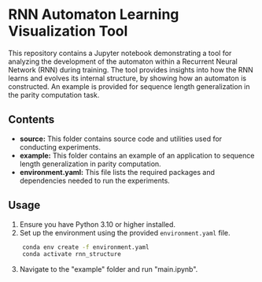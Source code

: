 # RNN Automaton Learning Visualization Tool

This repository contains a Jupyter notebook demonstrating a tool for analyzing the development of the automaton within a Recurrent Neural Network (RNN) during training. The tool provides insights into how the RNN learns and evolves its internal structure, by showing how an automaton is constructed. An example is provided for sequence length generalization in the parity computation task.

## Contents

- **source:** This folder contains source code and utilities used for conducting experiments.
- **example:** This folder contains an example of an application to sequence length generalization in parity computation.
- **environment.yaml:** This file lists the required packages and dependencies needed to run the experiments.

## Usage

1. Ensure you have Python 3.10 or higher installed.
2. Set up the environment using the provided `environment.yaml` file.

```bash
    conda env create -f environment.yaml
    conda activate rnn_structure
```

3. Navigate to the "example" folder and run "main.ipynb".

